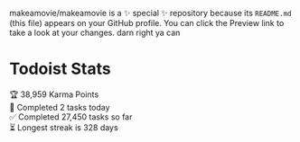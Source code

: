 makeamovie/makeamovie is a ✨ special ✨ repository because its `README.md` (this file) appears on your GitHub profile.
You can click the Preview link to take a look at your changes. darn right ya can

# Todoist Stats

<!-- TODO-IST:START -->
🏆  38,959 Karma Points           
🌸  Completed 2 tasks today           
✅  Completed 27,450 tasks so far           
⏳  Longest streak is 328 days
<!-- TODO-IST:END -->